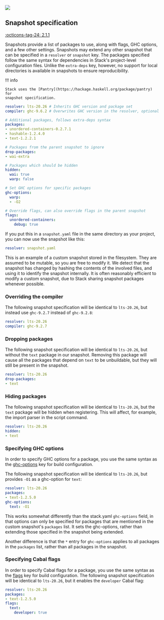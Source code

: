 <div class="hidden-warning"><a href="https://docs.haskellstack.org/"><img src="https://cdn.jsdelivr.net/gh/commercialhaskell/stack/doc/img/hidden-warning.svg"></a></div>

## Snapshot specification

[:octicons-tag-24: 2.1.1](https://github.com/commercialhaskell/stack/releases/tag/v2.1.1)

Snapshots provide a list of packages to use, along with flags, GHC options, and
a few other settings. Snapshots may extend any other snapshot that can be
specified in a `resolver` or `snapshot` key. The packages specified follow the
same syntax for dependencies in Stack's project-level configuration files.
Unlike the `extra-deps` key, however, no support for local directories is
available in snapshots to ensure reproducibility.

!!! info

    Stack uses the [Pantry](https://hackage.haskell.org/package/pantry) for
    snapshot specification.

~~~yaml
resolver: lts-20.26 # Inherits GHC version and package set
compiler: ghc-9.6.2 # Overwrites GHC version in the resolver, optional

# Additional packages, follows extra-deps syntax
packages:
- unordered-containers-0.2.7.1
- hashable-1.2.4.0
- text-1.2.2.1

# Packages from the parent snapshot to ignore
drop-packages:
- wai-extra

# Packages which should be hidden
hidden:
  wai: true
  warp: false

# Set GHC options for specific packages
ghc-options:
  warp:
  - -O2

# Override flags, can also override flags in the parent snapshot
flags:
  unordered-containers:
    debug: true
~~~

If you put this in a `snapshot.yaml` file in the same directory as your project,
you can now use the snapshot like this:

~~~yaml
resolver: snapshot.yaml
~~~

This is an example of a custom snapshot stored in the filesystem. They are
assumed to be mutable, so you are free to modify it. We detect that the snapshot
has changed by hashing the contents of the involved files, and using it to
identify the snapshot internally. It is often reasonably efficient to modify a
custom snapshot, due to Stack sharing snapshot packages whenever possible.

### Overriding the compiler

The following snapshot specification will be identical to `lts-20.26`, but
instead use `ghc-9.2.7` instead of `ghc-9.2.8`:

~~~yaml
resolver: lts-20.26
compiler: ghc-9.2.7
~~~

### Dropping packages

The following snapshot specification will be identical to `lts-20.26`, but
without the `text` package in our snapshot. Removing this package will cause all
the packages that depend on `text` to be unbuildable, but they will still be
present in the snapshot.

~~~yaml
resolver: lts-20.26
drop-packages:
- text
~~~

### Hiding packages

The following snapshot specification will be identical to `lts-20.26`, but the
`text` package will be hidden when registering. This will affect, for example,
the import parser in the script command.

~~~yaml
resolver: lts-20.26
hidden:
- text
~~~

### Specifying GHC options

In order to specify GHC options for a package, you use the same syntax as the
[ghc-options](yaml_configuration.md#ghc-options) key for build configuration.

The following snapshot specification will be identical to `lts-20.26`, but
provides `-O1` as a ghc-option for `text`:

~~~yaml
resolver: lts-20.26
packages:
- text-1.2.5.0
ghc-options:
  text: -O1
~~~

This works somewhat differently than the stack.yaml `ghc-options` field, in that
options can only be specified for packages that are mentioned in the custom
snapshot's `packages` list. It sets the ghc-options, rather than extending those
specified in the snapshot being extended.

Another difference is that the `*` entry for `ghc-options` applies to all
packages in the `packages` list, rather than all packages in the snapshot.

### Specifying Cabal flags

In order to specify Cabal flags for a package, you use the same syntax as the
[flags](yaml_configuration.md#flags) key for build configuration. The
following snapshot specification will be identical to `lts-20.26`, but
it enables the `developer` Cabal flag:

~~~yaml
resolver: lts-20.26
packages:
- text-1.2.5.0
flags:
  text:
    developer: true
~~~

